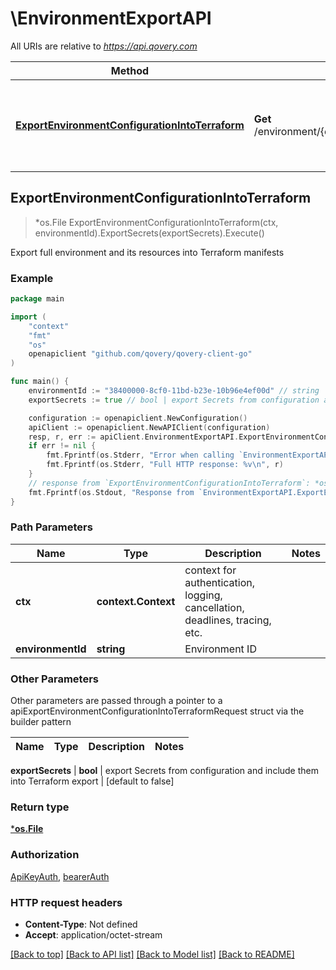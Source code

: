 # \EnvironmentExportAPI

All URIs are relative to *https://api.qovery.com*

Method | HTTP request | Description
------------- | ------------- | -------------
[**ExportEnvironmentConfigurationIntoTerraform**](EnvironmentExportAPI.md#ExportEnvironmentConfigurationIntoTerraform) | **Get** /environment/{environmentId}/terraformExport | Export full environment and its resources into Terraform manifests



## ExportEnvironmentConfigurationIntoTerraform

> *os.File ExportEnvironmentConfigurationIntoTerraform(ctx, environmentId).ExportSecrets(exportSecrets).Execute()

Export full environment and its resources into Terraform manifests

### Example

```go
package main

import (
	"context"
	"fmt"
	"os"
	openapiclient "github.com/qovery/qovery-client-go"
)

func main() {
	environmentId := "38400000-8cf0-11bd-b23e-10b96e4ef00d" // string | Environment ID
	exportSecrets := true // bool | export Secrets from configuration and include them into Terraform export (optional) (default to false)

	configuration := openapiclient.NewConfiguration()
	apiClient := openapiclient.NewAPIClient(configuration)
	resp, r, err := apiClient.EnvironmentExportAPI.ExportEnvironmentConfigurationIntoTerraform(context.Background(), environmentId).ExportSecrets(exportSecrets).Execute()
	if err != nil {
		fmt.Fprintf(os.Stderr, "Error when calling `EnvironmentExportAPI.ExportEnvironmentConfigurationIntoTerraform``: %v\n", err)
		fmt.Fprintf(os.Stderr, "Full HTTP response: %v\n", r)
	}
	// response from `ExportEnvironmentConfigurationIntoTerraform`: *os.File
	fmt.Fprintf(os.Stdout, "Response from `EnvironmentExportAPI.ExportEnvironmentConfigurationIntoTerraform`: %v\n", resp)
}
```

### Path Parameters


Name | Type | Description  | Notes
------------- | ------------- | ------------- | -------------
**ctx** | **context.Context** | context for authentication, logging, cancellation, deadlines, tracing, etc.
**environmentId** | **string** | Environment ID | 

### Other Parameters

Other parameters are passed through a pointer to a apiExportEnvironmentConfigurationIntoTerraformRequest struct via the builder pattern


Name | Type | Description  | Notes
------------- | ------------- | ------------- | -------------

 **exportSecrets** | **bool** | export Secrets from configuration and include them into Terraform export | [default to false]

### Return type

[***os.File**](*os.File.md)

### Authorization

[ApiKeyAuth](../README.md#ApiKeyAuth), [bearerAuth](../README.md#bearerAuth)

### HTTP request headers

- **Content-Type**: Not defined
- **Accept**: application/octet-stream

[[Back to top]](#) [[Back to API list]](../README.md#documentation-for-api-endpoints)
[[Back to Model list]](../README.md#documentation-for-models)
[[Back to README]](../README.md)

